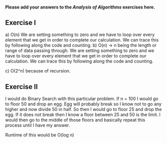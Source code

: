 #### Please add your answers to the ***Analysis of  Algorithms*** exercises here.

## Exercise I

a)
O(n)
We are setting something to zero and we have to loop over every element that we get in order to complete our calculation. We can trace this by following along the code and counting.
b)
O(n) -> n being the length or range of data passing through.
We are setting something to zero and we have to loop over every element that we get in order to complete our calculation. We can trace this by following along the code and counting.

c)
O(2^n) because of recursion.
## Exercise II

<!-- Suppose that you have an n-story building and plenty of eggs. Suppose also that an egg gets broken if it is thrown off floor f or higher, and doesn't get broken if dropped off a floor less than floor f. Devise a strategy to determine the value of f such that the number of dropped + broken eggs is minimized.

Write out your proposed algorithm in plain English or pseudocode AND give the runtime complexity of your solution. -->

I would do Binary Search with this particular problem. If n = 100 I would go to floor 50 and drop an egg. Egg will probably break so I know not to go any higher and now divide 50 in half. So then I would go to floor 25 and drop the egg. If it does not break then I know a floor between 25 and 50 is the limit. I would then go to the middle of those floors and basically repeat this process until I have my answer.

Runtime of this would be O(log n)